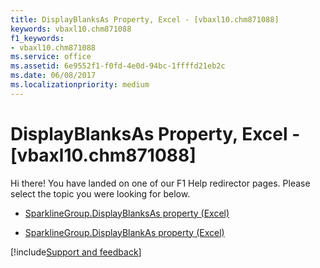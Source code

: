 ```yaml
---
title: DisplayBlanksAs Property, Excel - [vbaxl10.chm871088]
keywords: vbaxl10.chm871088
f1_keywords:
- vbaxl10.chm871088
ms.service: office
ms.assetid: 6e9552f1-f0fd-4e0d-94bc-1ffffd21eb2c
ms.date: 06/08/2017
ms.localizationpriority: medium
---
```



# DisplayBlanksAs Property, Excel - [vbaxl10.chm871088]

Hi there! You have landed on one of our F1 Help redirector pages. Please select the topic you were looking for below.

- [SparklineGroup.DisplayBlanksAs property (Excel)](https://msdn.microsoft.com/library/58712bd4-3c91-151d-698f-7bff83865bc8%28Office.15%29.aspx)

- [SparklineGroup.DisplayBlankAs property (Excel)](https://msdn.microsoft.com/library/5f2157dc-3615-1a6c-f391-922974f862e6%28Office.15%29.aspx)

[!include[Support and feedback](~/includes/feedback-boilerplate.md)]